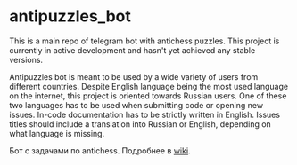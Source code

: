 # antipuzzles_bot

This is a main repo of telegram bot with antichess puzzles. This project is currently in active development and hasn't yet achieved any stable versions.

Antipuzzles bot is meant to be used by a wide variety of users from different countries. Despite English language being the most used language on the internet, this project is oriented towards Russian users. One of these two languages has to be used when submitting code or opening new issues. In-code documentation has to be strictly written in English. Issues titles should include a translation into Russian or English, depending on what language is missing. 

Бот с задачами по antichess. Подробнее в [wiki](https://github.com/manfromfms/antipuzzles_bot/wiki/RU).